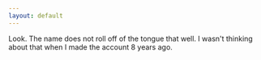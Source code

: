 ```yaml
---
layout: default
---
```


Look. The name does not roll off of the tongue that well.
I wasn't thinking about that when I made the account 8 years ago.